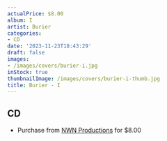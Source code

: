 ```yaml
---
actualPrice: $8.00
album: I
artist: Burier
categories:
- CD
date: '2023-11-23T18:43:29'
draft: false
images:
- /images/covers/burier-i.jpg
inStock: true
thumbnailImage: /images/covers/burier-i-thumb.jpg
title: Burier - I
---
```


## CD
* Purchase from [NWN Productions](http://shop.nwnprod.com/index.php?route=product/product&path=93&product_id=26973&sort=pd.name&order=ASC) for $8.00
